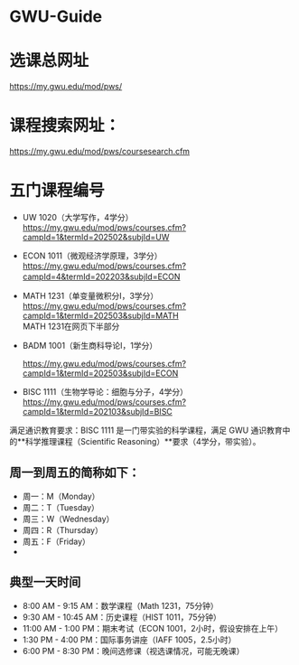 # GWU-Guide
# 选课总网址
https://my.gwu.edu/mod/pws/  

# 课程搜索网址：  
https://my.gwu.edu/mod/pws/coursesearch.cfm  

# 五门课程编号  
  
- UW 1020（大学写作，4学分）  
https://my.gwu.edu/mod/pws/courses.cfm?campId=1&termId=202502&subjId=UW  
  

- ECON 1011（微观经济学原理，3学分）  
https://my.gwu.edu/mod/pws/courses.cfm?campId=4&termId=202203&subjId=ECON 　  　
  

- MATH 1231（单变量微积分I，3学分）    
  https://my.gwu.edu/mod/pws/courses.cfm?campId=1&termId=202503&subjId=MATH  
  MATH 1231在网页下半部分  　   

- BADM 1001（新生商科导论I，1学分）
    
  https://my.gwu.edu/mod/pws/courses.cfm?campId=1&termId=202503&subjId=ECON
  
- BISC 1111（生物学导论：细胞与分子，4学分）  
https://my.gwu.edu/mod/pws/courses.cfm?campId=1&termId=202103&subjId=BISC  
   
 满足通识教育要求：BISC 1111 是一门带实验的科学课程，满足 GWU 通识教育中的**科学推理课程（Scientific Reasoning）**要求（4学分，带实验）。  

## 周一到周五的简称如下：  

- 周一：M（Monday）   
- 周二：T（Tuesday）  
- 周三：W（Wednesday）
- 周四：R（Thursday）
- 周五：F（Friday）
- 
## 典型一天时间
- 8:00 AM - 9:15 AM：数学课程（Math 1231，75分钟）  
- 9:30 AM - 10:45 AM：历史课程（HIST 1011，75分钟）
- 11:00 AM - 1:00 PM：期末考试（ECON 1001，2小时，假设安排在上午）
- 1:30 PM - 4:00 PM：国际事务讲座（IAFF 1005，2.5小时）
- 6:00 PM - 8:30 PM：晚间选修课（视选课情况，可能无晚课）

